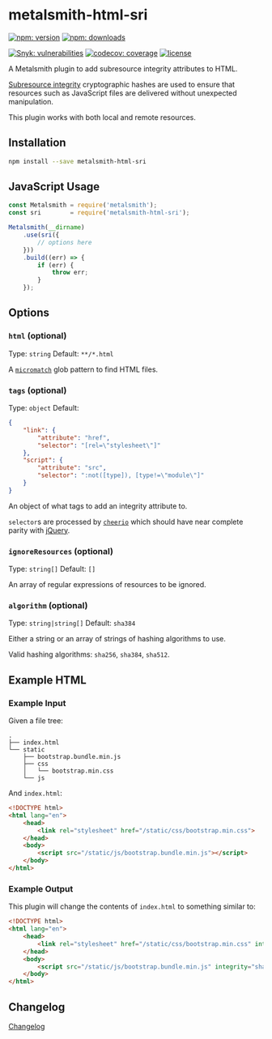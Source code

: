 # metalsmith-html-sri

[![npm: version](https://img.shields.io/npm/v/metalsmith-html-sri?color=%23cc3534&label=version&logo=npm&logoColor=white)](https://www.npmjs.com/package/metalsmith-html-sri)
[![npm: downloads](https://img.shields.io/npm/dw/metalsmith-html-sri?color=%23cc3534&logo=npm&logoColor=white)](https://www.npmjs.com/package/metalsmith-html-sri)

[![Snyk: vulnerabilities](https://img.shields.io/snyk/vulnerabilities/npm/metalsmith-html-sri?logo=snyk&logoColor=white)](https://snyk.io/test/npm/metalsmith-html-sri)
[![codecov: coverage](https://img.shields.io/codecov/c/github/emmercm/metalsmith-plugins?flag=metalsmith-html-sri&logo=codecov&logoColor=white)](https://codecov.io/gh/emmercm/metalsmith-html-sri)
[![license](https://img.shields.io/github/license/emmercm/metalsmith-plugins?color=blue)](https://github.com/emmercm/metalsmith-plugins/blob/main/LICENSE)

A Metalsmith plugin to add subresource integrity attributes to HTML.

[Subresource integrity](https://developer.mozilla.org/en-US/docs/Web/Security/Subresource_Integrity) cryptographic hashes are used to ensure that resources such as JavaScript files are delivered without unexpected manipulation.

This plugin works with both local and remote resources.

## Installation

```bash
npm install --save metalsmith-html-sri
```

## JavaScript Usage

```javascript
const Metalsmith = require('metalsmith');
const sri        = require('metalsmith-html-sri');

Metalsmith(__dirname)
    .use(sri({
        // options here
    }))
    .build((err) => {
        if (err) {
            throw err;
        }
    });
```

## Options

### `html` (optional)

Type: `string` Default: `**/*.html`

A [`micromatch`](https://www.npmjs.com/package/micromatch) glob pattern to find HTML files.

### `tags` (optional)

Type: `object` Default:

```json
{
    "link": {
        "attribute": "href",
        "selector": "[rel=\"stylesheet\"]"
    },
    "script": {
        "attribute": "src",
        "selector": ":not([type]), [type!=\"module\"]"
    }
}
```

An object of what tags to add an integrity attribute to.

`selector`s are processed by [`cheerio`](https://www.npmjs.com/package/cheerio) which should have near complete parity with [jQuery](https://jquery.com/).

### `ignoreResources` (optional)

Type: `string[]` Default: `[]`

An array of regular expressions of resources to be ignored.

### `algorithm` (optional)

Type: `string|string[]` Default: `sha384`

Either a string or an array of strings of hashing algorithms to use.

Valid hashing algorithms: `sha256`, `sha384`, `sha512`.

## Example HTML

### Example Input

Given a file tree:

```text
.
├── index.html
└── static
    ├── bootstrap.bundle.min.js
    ├── css
    │   └── bootstrap.min.css
    └── js
```

And `index.html`:

```html
<!DOCTYPE html>
<html lang="en">
    <head>
        <link rel="stylesheet" href="/static/css/bootstrap.min.css">
    </head>
    <body>
        <script src="/static/js/bootstrap.bundle.min.js"></script>
    </body>
</html>
```

### Example Output

This plugin will change the contents of `index.html` to something similar to:

```html
<!DOCTYPE html>
<html lang="en">
    <head>
        <link rel="stylesheet" href="/static/css/bootstrap.min.css" integrity="sha384-zCbKRCUGaJDkqS1kPbPd7TveP5iyJE0EjAuZQTgFLD2ylzuqKfdKlfG/eSrtxUkn" crossorigin="anonymous">
    </head>
    <body>
        <script src="/static/js/bootstrap.bundle.min.js" integrity="sha384-ka7Sk0Gln4gmtz2MlQnikT1wXgYsOg+OMhuP+IlRH9sENBO0LRn5q+8nbTov4+1p" crossorigin="anonymous"></script>
    </body>
</html>
```

## Changelog

[Changelog](./CHANGELOG.md)
